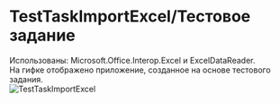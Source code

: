 # TestTaskImportExcel/Тестовое задание
Использованы: Microsoft.Office.Interop.Excel и ExcelDataReader.\
На гифке отображено приложение, созданное на основе тестового задания.\
![TestTaskImportExcel](https://user-images.githubusercontent.com/108361246/199248742-8adf4f39-e848-480d-b896-c2057d36f509.gif)
